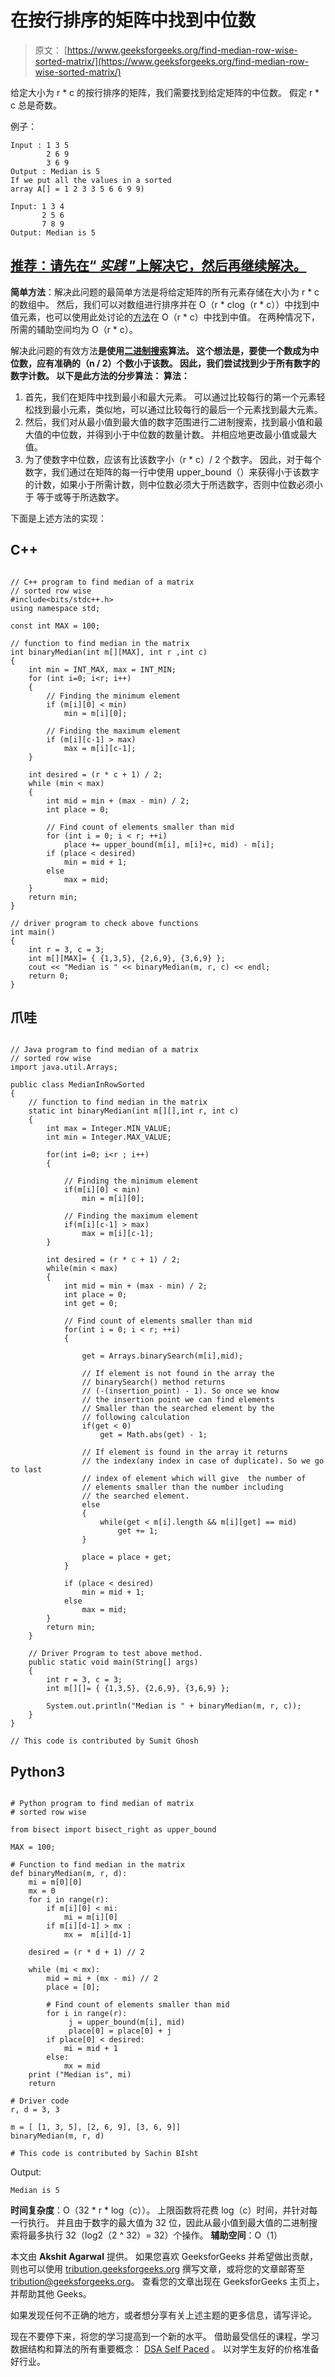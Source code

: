 # 在按行排序的矩阵中找到中位数

> 原文： [https://www.geeksforgeeks.org/find-median-row-wise-sorted-matrix/](https://www.geeksforgeeks.org/find-median-row-wise-sorted-matrix/)

给定大小为 r * c 的按行排序的矩阵，我们需要找到给定矩阵的中位数。 假定 r * c 总是奇数。

例子：

```
Input : 1 3 5
        2 6 9
        3 6 9
Output : Median is 5
If we put all the values in a sorted 
array A[] = 1 2 3 3 5 6 6 9 9)

Input: 1 3 4
       2 5 6
       7 8 9
Output: Median is 5

```

## [推荐：请先在“ ***<u>实践</u>*** ”上解决它，然后再继续解决。](https://practice.geeksforgeeks.org/problems/median-in-a-row-wise-sorted-matrix/0)

**简单方法**：解决此问题的最简单方法是将给定矩阵的所有元素存储在大小为 r * c 的数组中。 然后，我们可以对数组进行排序并在 O（r * clog（r * c））中找到中值元素，也可以使用此处讨论的[方法](https://www.geeksforgeeks.org/kth-smallestlargest-element-unsorted-array-set-3-worst-case-linear-time/)在 O（r * c）中找到中值。 在两种情况下，所需的辅助空间均为 O（r * c）。

解决此问题的有效方法**是使用[二进制搜索](https://www.geeksforgeeks.org/binary-search/)算法。 这个想法是，要使一个数成为中位数，应有准确的（n / 2）个数小于该数。 因此，我们尝试找到少于所有数字的数字计数。 以下是此方法的分步算法：
**算法**：**

1.  首先，我们在矩阵中找到最小和最大元素。 可以通过比较每行的第一个元素轻松找到最小元素，类似地，可以通过比较每行的最后一个元素找到最大元素。
2.  然后，我们对从最小值到最大值的数字范围进行二进制搜索，找到最小值和最大值的中位数，并得到小于中位数的数量计数。 并相应地更改最小值或最大值。
3.  为了使数字中位数，应该有比该数字小（r * c）/ 2 个数字。 因此，对于每个数字，我们通过在矩阵的每一行中使用 upper_bound（）来获得小于该数字的计数，如果小于所需计数，则中位数必须大于所选数字，否则中位数必须小于 等于或等于所选数字。

下面是上述方法的实现：

## C++ 

```

// C++ program to find median of a matrix 
// sorted row wise 
#include<bits/stdc++.h> 
using namespace std; 

const int MAX = 100; 

// function to find median in the matrix 
int binaryMedian(int m[][MAX], int r ,int c) 
{ 
    int min = INT_MAX, max = INT_MIN; 
    for (int i=0; i<r; i++) 
    { 
        // Finding the minimum element 
        if (m[i][0] < min) 
            min = m[i][0]; 

        // Finding the maximum element 
        if (m[i][c-1] > max) 
            max = m[i][c-1]; 
    } 

    int desired = (r * c + 1) / 2; 
    while (min < max) 
    { 
        int mid = min + (max - min) / 2; 
        int place = 0; 

        // Find count of elements smaller than mid 
        for (int i = 0; i < r; ++i) 
            place += upper_bound(m[i], m[i]+c, mid) - m[i]; 
        if (place < desired) 
            min = mid + 1; 
        else
            max = mid; 
    } 
    return min; 
} 

// driver program to check above functions 
int main() 
{ 
    int r = 3, c = 3; 
    int m[][MAX]= { {1,3,5}, {2,6,9}, {3,6,9} }; 
    cout << "Median is " << binaryMedian(m, r, c) << endl; 
    return 0; 
} 

```

## 爪哇

```

// Java program to find median of a matrix 
// sorted row wise 
import java.util.Arrays; 

public class MedianInRowSorted  
{ 
    // function to find median in the matrix 
    static int binaryMedian(int m[][],int r, int c) 
    { 
        int max = Integer.MIN_VALUE; 
        int min = Integer.MAX_VALUE; 

        for(int i=0; i<r ; i++) 
        { 

            // Finding the minimum element 
            if(m[i][0] < min) 
                min = m[i][0]; 

            // Finding the maximum element 
            if(m[i][c-1] > max) 
                max = m[i][c-1]; 
        } 

        int desired = (r * c + 1) / 2; 
        while(min < max) 
        { 
            int mid = min + (max - min) / 2; 
            int place = 0; 
            int get = 0; 

            // Find count of elements smaller than mid 
            for(int i = 0; i < r; ++i) 
            { 

                get = Arrays.binarySearch(m[i],mid); 

                // If element is not found in the array the  
                // binarySearch() method returns  
                // (-(insertion_point) - 1). So once we know  
                // the insertion point we can find elements 
                // Smaller than the searched element by the  
                // following calculation 
                if(get < 0) 
                    get = Math.abs(get) - 1; 

                // If element is found in the array it returns  
                // the index(any index in case of duplicate). So we go to last 
                // index of element which will give  the number of  
                // elements smaller than the number including  
                // the searched element. 
                else
                { 
                    while(get < m[i].length && m[i][get] == mid) 
                        get += 1; 
                } 

                place = place + get; 
            } 

            if (place < desired) 
                min = mid + 1; 
            else
                max = mid; 
        } 
        return min; 
    } 

    // Driver Program to test above method. 
    public static void main(String[] args)  
    { 
        int r = 3, c = 3; 
        int m[][]= { {1,3,5}, {2,6,9}, {3,6,9} }; 

        System.out.println("Median is " + binaryMedian(m, r, c)); 
    } 
} 

// This code is contributed by Sumit Ghosh 

```

## Python3

```

# Python program to find median of matrix 
# sorted row wise 

from bisect import bisect_right as upper_bound 

MAX = 100; 

# Function to find median in the matrix 
def binaryMedian(m, r, d): 
    mi = m[0][0] 
    mx = 0
    for i in range(r): 
        if m[i][0] < mi: 
            mi = m[i][0] 
        if m[i][d-1] > mx : 
            mx =  m[i][d-1] 

    desired = (r * d + 1) // 2

    while (mi < mx): 
        mid = mi + (mx - mi) // 2
        place = [0]; 

        # Find count of elements smaller than mid 
        for i in range(r): 
             j = upper_bound(m[i], mid) 
             place[0] = place[0] + j 
        if place[0] < desired: 
            mi = mid + 1
        else: 
            mx = mid 
    print ("Median is", mi) 
    return    

# Driver code 
r, d = 3, 3

m = [ [1, 3, 5], [2, 6, 9], [3, 6, 9]] 
binaryMedian(m, r, d) 

# This code is contributed by Sachin BIsht 

```

Output:

```
Median is 5

```

**时间复杂度**：O（32 * r * log（c））。 上限函数将花费 log（c）时间，并针对每一行执行。 并且由于数字的最大值为 32 位，因此从最小值到最大值的二进制搜索将最多执行 32（log2（2 ^ 32）= 32）个操作。
**辅助空间**：O（1）

本文由 **Akshit Agarwal** 提供。 如果您喜欢 GeeksforGeeks 并希望做出贡献，则也可以使用 [tribution.geeksforgeeks.org](http://www.contribute.geeksforgeeks.org) 撰写文章，或将您的文章邮寄至 tribution@geeksforgeeks.org。 查看您的文章出现在 GeeksforGeeks 主页上，并帮助其他 Geeks。

如果发现任何不正确的地方，或者想分享有关上述主题的更多信息，请写评论。

现在不要停下来，将您的学习提高到一个新的水平。 借助最受信任的课程，学习数据结构和算法的所有重要概念： [DSA Self Paced](https://practice.geeksforgeeks.org/courses/dsa-self-paced?utm_source=geeksforgeeks&utm_medium=article&utm_campaign=gfg_article_dsa_content_bottom) 。 以对学生友好的价格准备好行业。